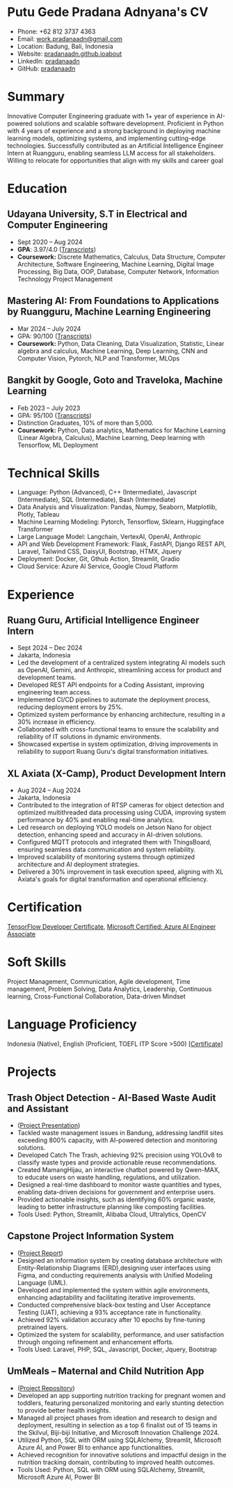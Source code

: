 # Putu Gede Pradana Adnyana's CV

- Phone: +62 812 3737 4363
- Email: [work.pradanaadn@gmail.com](mailto:work.pradanaadn@gmail.com)
- Location: Badung, Bali, Indonesia
- Website: [pradanaadn.github.ioabout](https://pradanaadn.github.io/about/)
- LinkedIn: [pradanaadn](https://linkedin.com/in/pradanaadn)
- GitHub: [pradanaadn](https://github.com/pradanaadn)


# Summary

Innovative Computer Engineering graduate with 1+ year of experience in AI-powered solutions and scalable software development. Proficient in Python with 4 years of experience and a strong background in deploying machine learning models, optimizing systems, and implementing cutting-edge technologies. Successfully contributed as an Artificial Intelligence Engineer Intern at Ruangguru, enabling seamless LLM access for all stakeholders. Willing to relocate for opportunities that align with my skills and career goal

# Education

## Udayana University, S.T in Electrical and Computer Engineering

- Sept 2020 – Aug 2024
- **GPA**: 3.97/4.0 ([Transcripts](https://drive.google.com/file/d/1pP8v7Sbi2i_VDCOLNyjXUbzSdkNwGF2a/view?usp=sharing))
- **Coursework:** Discrete Mathematics, Calculus, Data Structure, Computer Architecture, Software Engineering, Machine Learning, Digital Image Processing, Big Data, OOP, Database, Computer Network, Information Technology Project Management

## Mastering AI: From Foundations to Applications by Ruangguru, Machine Learning Engineering

- Mar 2024 – July 2024
- GPA: 90/100 ([Transcripts](https://drive.google.com/file/d/1zavbSHSpPOePGauqHs-WYxpkUhOqOrRa/view))
- **Coursework:**  Python, Data Cleaning, Data Visualization, Statistic, Linear algebra and calculus, Machine Learning, Deep Learning, CNN and Computer Vision, Pytorch, NLP and Transformer, MLOps

## Bangkit by Google, Goto and Traveloka, Machine Learning

- Feb 2023 – July 2023
- GPA: 95/100 ([Transcripts](https://drive.google.com/file/d/1JOm2b6ws9PepLZTCV8uZDdDENN64KT7d/view?usp=sharing))
- Distinction Graduates, 10% of more than 5,000.
- **Coursework:** Python, Data analytics, Mathematics for Machine Learning (Linear Algebra, Calculus), Machine Learning, Deep learning with Tensorflow, ML Deployment

# Technical Skills

- Language: Python (Advanced), C++ (Intermediate), Javascript (Intermediate), SQL (Intermediate), Bash (Intermediate)
- Data Analysis and Visualization: Pandas, Numpy, Seaborn, Matplotlib, Plotly, Tableau
- Machine Learning Modeling: Pytorch, Tensorflow, Sklearn, Huggingface Transformer
- Large Language Model: Langchain, VertexAI, OpenAI, Anthropic
- API and Web Development Framework: Flask, FastAPI, Django REST API, Laravel, Tailwind CSS, DaisyUI, Bootstrap, HTMX, Jquery
- Deployment: Docker, Git, Gthub Action, Streamlit, Gradio
- Cloud Service: Azure AI Service, Google Cloud Platform
# Experience

## Ruang Guru, Artificial Intelligence Engineer Intern

- Sept 2024 – Dec 2024
- Jakarta, Indonesia
- Led the development of a centralized system integrating AI models such as OpenAI, Gemini, and Anthropic, streamlining access for product and development teams.
- Developed REST API endpoints for a Coding Assistant, improving engineering team access.
- Implemented CI/CD pipelines to automate the deployment process, reducing deployment errors by 25%.
- Optimized system performance by enhancing architecture, resulting in a 30% increase in efficiency.
- Collaborated with cross-functional teams to ensure the scalability and reliability of IT solutions in dynamic environments.
- Showcased expertise in system optimization, driving improvements in reliability to support Ruang Guru's digital transformation initiatives.

## XL Axiata (X-Camp), Product Development Intern

- Aug 2024 – Aug 2024
- Jakarta, Indonesia
- Contributed to the integration of RTSP cameras for object detection and optimized multithreaded data processing using CUDA, improving system performance by 40% and enabling real-time analytics.
- Led research on deploying YOLO models on Jetson Nano for object detection, enhancing speed and accuracy in AI-driven solutions.
- Configured MQTT protocols and integrated them with ThingsBoard, ensuring seamless data communication and system reliability.
- Improved scalability of monitoring systems through optimized architecture and AI deployment strategies.
- Delivered a 30% improvement in task execution speed, aligning with XL Axiata's goals for digital transformation and operational efficiency.

# Certification

[TensorFlow Developer Certificate](https://www.credential.net/e5709acf-2219-4c59-8aaf-987215d069a1), [Microsoft Certified: Azure AI Engineer Associate](https://learn.microsoft.com/api/credentials/share/id-id/PradanaAdnyana-5811/2A28EA83F4251FC4?sharingId=D4E348B6E54ABB69)

# Soft Skills

Project Management, Communication, Agile development, Time management, Problem Solving, Data Analytics, Leadership, Continuous learning, Cross-Functional Collaboration, Data-driven Mindset

# Language Proficiency

Indonesia (Native), English (Proficient, TOEFL ITP Score >500) [[Certificate](https://drive.google.com/file/d/1w1m4vxTjOT2xaDfYtqPXp7TDrWySaDbE/view?usp=sharing)]

# Projects

## Trash Object Detection - AI-Based Waste Audit and Assistant

- ([Project Presentation](https://pitch.com/v/mangorenai-x6n96f))
- Tackled waste management issues in Bandung, addressing landfill sites exceeding 800% capacity, with AI-powered detection and monitoring solutions.
- Developed Catch The Trash, achieving 92% precision using YOLOv8 to classify waste types and provide actionable reuse recommendations.
- Created MamangHijau, an interactive chatbot powered by Qwen-MAX, to educate users on waste handling, regulations, and utilization.
- Designed a real-time dashboard to monitor waste quantities and types, enabling data-driven decisions for government and enterprise users.
- Provided actionable insights, such as identifying 60% organic waste, leading to better infrastructure planning like composting facilities.
- Tools Used: Python, Streamlit, Alibaba Cloud, Ultralytics, OpenCV

## Capstone Project Information System

- ([Project Report](https://drive.google.com/file/d/1x37qvoekHEoIhrANusdd5onVDC--48Cn/view?usp=sharing))
- Designed an information system by creating database architecture with Entity-Relationship Diagrams (ERD),designing user interfaces using Figma, and conducting requirements analysis with Unified Modeling Language (UML).
- Developed and implemented the system within agile environments, enhancing adaptability and facilitating iterative improvements.
- Conducted comprehensive black-box testing and User Acceptance Testing (UAT), achieving a 93% acceptance rate in functionality.
- Achieved 92% validation accuracy after 10 epochs by fine-tuning pretrained layers.
- Optimized the system for scalability, performance, and user satisfaction through ongoing refinement and enhancement efforts.
- Tools Used: Laravel, PHP, SQL, Javascript, Docker, Jquery, Bootstrap

## UmMeals – Maternal and Child Nutrition App

- ([Project Repository](https://www.linkedin.com/posts/pradanaadn_ummeals-deck-activity-7223282999407099904-g2PD?utm_source=share&utm_medium=member_desktop))
- Developed an app supporting nutrition tracking for pregnant women and toddlers, featuring personalized monitoring and early stunting detection to provide better health insights.
- Managed all project phases from ideation and research to design and deployment, resulting in selection as a top 6 finalist out of 15 teams in the Skilvul, Biji-biji Initiative, and Microsoft Innovation Challenge 2024.
- Utilized Python, SQL with ORM using SQLAlchemy, Streamlit, Microsoft Azure AI, and Power BI to enhance app functionalities.
- Achieved recognition for innovative solutions and impactful design in the nutrition tracking domain, contributing to improved health outcomes.
- Tools Used: Python, SQL with ORM using SQLAlchemy, Streamlit, Microsoft Azure AI, Power BI 

